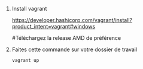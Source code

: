 1. Install vagrant

   https://developer.hashicorp.com/vagrant/install?product_intent=vagrant#windows

   #Téléchargez la release AMD de préférence 
   
3. Faites cette commande sur votre dossier de travail

       vagrant up
